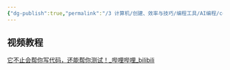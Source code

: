```yaml
---
{"dg-publish":true,"permalink":"/3 计算机/创建、效率与技巧/编程工具/AI编程/comate（百度）/","title":"comate（百度）"}
---
```



## 视频教程
[它不止会帮你写代码，还能帮你测试！\_哔哩哔哩\_bilibili](https://www.bilibili.com/video/BV1qX4y1j7zK/?spm_id_from=333.1007.tianma.39-3-153.click&vd_source=20cb3e7c6ad3d64f0eb2d763ff005080)